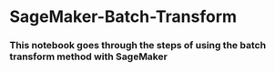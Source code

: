 # SageMaker-Batch-Transform


### This notebook goes through the steps of using the batch transform method with SageMaker
